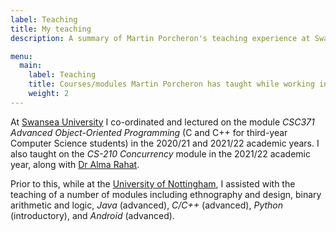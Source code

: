 ```yaml
---
label: Teaching
title: My teaching
description: A summary of Martin Porcheron's teaching experience at Swansea University and the University of Nottingham.

menu:
  main:
    label: Teaching
    title: Courses/modules Martin Porcheron has taught while working in academia
    weight: 2
---
```


At [Swansea University](https://www.swansea.ac.uk/compsci/ "Computer Science at Swansea University") I co-ordinated and lectured on the module *CSC371 Advanced Object-Oriented Programming* (C and C++ for third-year Computer Science students) in the 2020/21 and 2021/22 academic years. I also taught on the *CS-210 Concurrency* module in the 2021/22 academic year, along with [Dr Alma Rahat](https://www.swansea.ac.uk/staff/a.a.m.rahat/ "Alma Rahat on the Swansea University website").

Prior to this, while at the [University of Nottingham](https://www.nottingham.ac.uk/computerscience/index.aspx "Computer Science at the University of Nottingham"), I assisted with the teaching of a number of modules including ethnography and design, binary arithmetic and logic, *Java* (advanced), *C/C++* (advanced), *Python* (introductory), and *Android* (advanced).

<!-- 
----

## Student projects

I am open to supervising fourth year students (UG/PGT) in the 2021/22 academic year. Students should be broadly interested in [human-computer interaction](https://www.interaction-design.org/literature/topics/human-computer-interaction "Read about HCI on by the Interaction Design Foundation") and/or [user experience design](https://en.wikipedia.org/wiki/User_experience_design "Read about User Experience Design on Wikipedia"). A number of project ideas include:

* Literature review of practices for designing voice/"conversational" user interfaces—this review could focus on specific issues such as accessibility or be broader in emphasis
* User study and evaluation of a voice or chatbot-based 'interactive AI' (e.g. Amazon Echo Skills, Google Home, virtual humans, robotics etc) in specific setting or for a specific task such as shopping, meeting scheduling, or supporting coordination between remote workers etc.
* User study to compare different interfaces (e.g. you could simulate different voice or chat interfaces using the "Wizard of Oz" method) to compare the experience with different approaches or qualities (e.g. comparing different styles of voice feedback etc).

These are not exclusive ideas, but rather areas that could be seen fit into your own specific idea. I am open to combinations  with other disciplines. For example, if you have an ML topic and are interested in the user experience aspect of how users interact with the algorithm, then this is may be a viable project for me to supervise.

Where possible, I encourage students to think about how their work might translate into an academic publication.

More details are available through the [CS Project Manager website](https://csprojectmanager.swan.ac.uk/ "Swansea University CS Project Manager website").

If you are interested in a undertaking your project with me and would like to chat, please [contact me](/contact "My contact details").
-->
